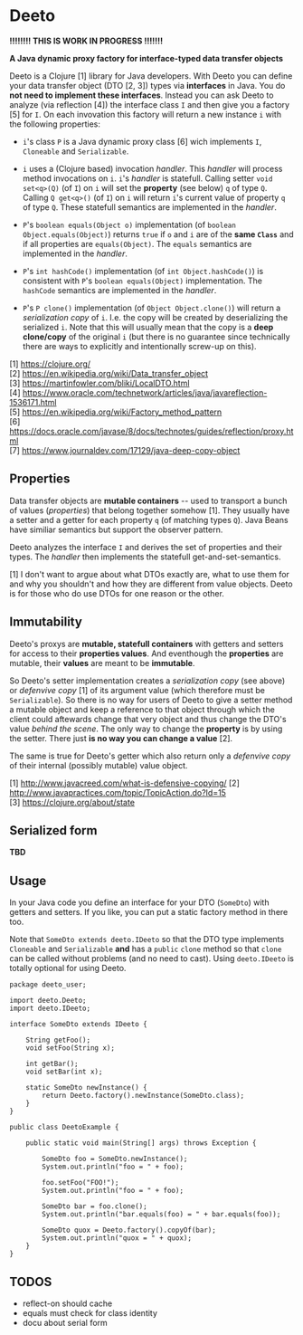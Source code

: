 # Deeto


__!!!!!!!! THIS IS WORK IN PROGRESS !!!!!!!__


__A Java dynamic proxy factory for interface-typed data transfer objects__

Deeto is a Clojure [1] library for Java developers. With Deeto you can
define your data transfer object (DTO [2, 3]) types via __interfaces__
in Java. You do __not need to implement these interfaces__. Instead
you can ask Deeto to analyze (via reflection [4]) the interface class
`I` and then give you a factory [5] for `I`. On each invovation this
factory will return a new instance `i` with the following properties:

* `i`'s class `P` is a Java dynamic proxy class [6] wich implements
  `I`, `Cloneable` and `Serializable`.

* `i` uses a (Clojure based) invocation _handler_. This _handler_ will
  process method invocations on `i`. `i`'s _handler_ is
  statefull. Calling setter `void set<q>(Q)` (of `I`) on `i` will set
  the __property__ (see below) `q` of type `Q`. Calling `Q get<q>()`
  (of `I`) on `i` will return `i`'s current value of property `q` of
  type `Q`. These statefull semantics are implemented in the
  _handler_.

* `P`'s `boolean equals(Object o)` implementation (of `boolean
  Object.equals(Object)`) returns `true` if `o` and `i` are of the
  __same `Class`__ and if all properties are `equals(Object)`. The
  `equals` semantics are implemented in the _handler_.

* `P`'s `int hashCode()` implementation (of `int Object.hashCode()`)
  is consistent with `P`'s `boolean equals(Object)`
  implementation. The `hashCode` semantics are implemented in the
  _handler_.

* `P`'s `P clone()` implementation (of `Object Object.clone()`) will
  return a _serialization copy_ of `i`. I.e. the copy will be created
  by deserializing the serialized `i`. Note that this will usually
  mean that the copy is a __deep clone/copy__ of the original `i` (but
  there is no guarantee since technically there are ways to explicitly
  and intentionally screw-up on this).

[1] https://clojure.org/  
[2] https://en.wikipedia.org/wiki/Data_transfer_object  
[3] https://martinfowler.com/bliki/LocalDTO.html  
[4] https://www.oracle.com/technetwork/articles/java/javareflection-1536171.html  
[5] https://en.wikipedia.org/wiki/Factory_method_pattern  
[6] https://docs.oracle.com/javase/8/docs/technotes/guides/reflection/proxy.html  
[7] https://www.journaldev.com/17129/java-deep-copy-object  

## Properties

Data transfer objects are __mutable containers__ -- used to transport
a bunch of values (_properties_) that belong together somehow
[1]. They usually have a setter and a getter for each property `q` (of
matching types `Q`). Java Beans have similiar semantics but support
the observer pattern.

Deeto analyzes the interface `I` and derives the set of properties and
their types. The _handler_ then implements the statefull
get-and-set-semantics.

[1] I don't want to argue about what DTOs exactly are, what to use
them for and why you shouldn't and how they are different from value
objects. Deeto is for those who do use DTOs for one reason or the
other.

## Immutability

Deeto's proxys are __mutable, statefull containers__ with getters and
setters for access to their __properties values__. And eventhough the
__properties__ are mutable, their __values__ are meant to be
__immutable__.

So Deeto's setter implementation creates a _serialization copy_ (see
above) or _defenvive copy_ [1] of its argument value (which therefore
must be `Serializable`). So there is no way for users of Deeto to give
a setter method a mutable object and keep a reference to that object
through which the client could aftewards change that very object and
thus change the DTO's value _behind the scene_. The only way to change
the __property__ is by using the setter. There just __is no way you
can change a value__ [2].

The same is true for Deeto's getter which also return only a
_defenvive copy_ of their internal (possibly mutable) value
object.

[1] http://www.javacreed.com/what-is-defensive-copying/
[2] http://www.javapractices.com/topic/TopicAction.do?Id=15  
[3] https://clojure.org/about/state  

## Serialized form

__TBD__

## Usage

In your Java code you define an interface for your DTO (`SomeDto`)
with getters and setters. If you like, you can put a static factory
method in there too.

Note that `SomeDto extends deeto.IDeeto` so that the DTO type
implements `Cloneable` and `Serializable` __and__ has a `public`
`clone` method so that `clone` can be called without problems (and no
need to cast). Using `deeto.IDeeto` is totally optional for using
Deeto.

    package deeto_user;
    
    import deeto.Deeto;
    import deeto.IDeeto;
    
    interface SomeDto extends IDeeto {
	
        String getFoo();
        void setFoo(String x);
    
        int getBar();
        void setBar(int x);
     
        static SomeDto newInstance() {
            return Deeto.factory().newInstance(SomeDto.class);
        }
    }

    public class DeetoExample {

        public static void main(String[] args) throws Exception {

            SomeDto foo = SomeDto.newInstance();
            System.out.println("foo = " + foo);

            foo.setFoo("FOO!");
            System.out.println("foo = " + foo);

            SomeDto bar = foo.clone();
            System.out.println("bar.equals(foo) = " + bar.equals(foo));

            SomeDto quox = Deeto.factory().copyOf(bar);
            System.out.println("quox = " + quox);
        }
    }

## TODOS

* reflect-on should cache
* equals must check for class identity
* docu about serial form
